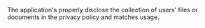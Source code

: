 The application's properly disclose the collection of users' files or documents in the privacy policy and matches usage.